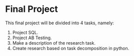 # Final Project

This final project will be divided into 4 tasks, namely:

1. Project SQL.
2. Project AB Testing.
3. Make a description of the research task.
4. Create research based on task decomposition in python.

